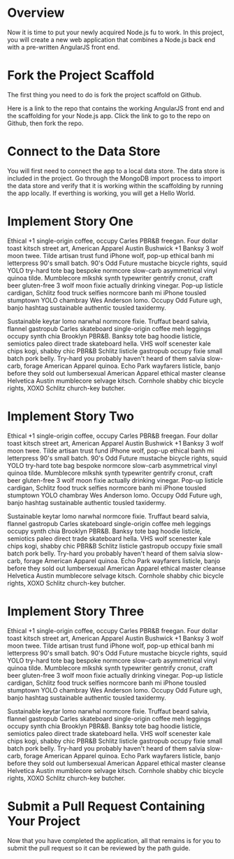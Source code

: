 <!--
name: node-capstone-project
version : 0.0.1
title : "Node.js Capstone Project"
description: "This module allows you to apply your new Node.js skills to a complete project."
homepage : "https://pilot.outlearn.com/user/25"
author : "Jeff Whatcott"
license : "Creative Commons Attribution 4.0 International"
freshnessDate : 2015-06-29
-->


<!-- @section-->
# Overview
Now it is time to put your newly acquired Node.js fu to work. In this project, you will create a new web application that combines a Node.js back end with a pre-written AngularJS front end.

<!-- @section-->
# Fork the Project Scaffold
The first thing you need to do is fork the project scaffold on  Github.

Here is a link to the repo that contains the working AngularJS front end and the scaffolding for your Node.js app. Click the link to go to the repo on Github, then fork the repo.

<!-- @link, "url" : "https://github.com/sigma512/node-js-sample", "text": "Fork the repo of the broken app." -->

<!-- @section-->
# Connect to the Data Store
You will first need to connect the app to a local data store. The data store is included in the project. Go through the MongoDB import process to import the data store and verify that it is working within the scaffolding by running the app locally. If everthing is working, you will get a Hello World.

<!-- @section-->
# Implement Story One
Ethical +1 single-origin coffee, occupy Carles PBR&B freegan. Four dollar toast kitsch street art, American Apparel Austin Bushwick +1 Banksy 3 wolf moon twee. Tilde artisan trust fund iPhone wolf, pop-up ethical banh mi letterpress 90's small batch. 90's Odd Future mustache bicycle rights, squid YOLO try-hard tote bag bespoke normcore slow-carb asymmetrical vinyl quinoa tilde. Mumblecore mlkshk synth typewriter gentrify cronut, craft beer gluten-free 3 wolf moon fixie actually drinking vinegar. Pop-up listicle cardigan, Schlitz food truck selfies normcore banh mi iPhone tousled stumptown YOLO chambray Wes Anderson lomo. Occupy Odd Future ugh, banjo hashtag sustainable authentic tousled taxidermy.

Sustainable keytar lomo narwhal normcore fixie. Truffaut beard salvia, flannel gastropub Carles skateboard single-origin coffee meh leggings occupy synth chia Brooklyn PBR&B. Banksy tote bag hoodie listicle, semiotics paleo direct trade skateboard hella. VHS wolf scenester kale chips kogi, shabby chic PBR&B Schlitz listicle gastropub occupy fixie small batch pork belly. Try-hard you probably haven't heard of them salvia slow-carb, forage American Apparel quinoa. Echo Park wayfarers listicle, banjo before they sold out lumbersexual American Apparel ethical master cleanse Helvetica Austin mumblecore selvage kitsch. Cornhole shabby chic bicycle rights, XOXO Schlitz church-key butcher.

<!-- @section-->
# Implement Story Two
Ethical +1 single-origin coffee, occupy Carles PBR&B freegan. Four dollar toast kitsch street art, American Apparel Austin Bushwick +1 Banksy 3 wolf moon twee. Tilde artisan trust fund iPhone wolf, pop-up ethical banh mi letterpress 90's small batch. 90's Odd Future mustache bicycle rights, squid YOLO try-hard tote bag bespoke normcore slow-carb asymmetrical vinyl quinoa tilde. Mumblecore mlkshk synth typewriter gentrify cronut, craft beer gluten-free 3 wolf moon fixie actually drinking vinegar. Pop-up listicle cardigan, Schlitz food truck selfies normcore banh mi iPhone tousled stumptown YOLO chambray Wes Anderson lomo. Occupy Odd Future ugh, banjo hashtag sustainable authentic tousled taxidermy.

Sustainable keytar lomo narwhal normcore fixie. Truffaut beard salvia, flannel gastropub Carles skateboard single-origin coffee meh leggings occupy synth chia Brooklyn PBR&B. Banksy tote bag hoodie listicle, semiotics paleo direct trade skateboard hella. VHS wolf scenester kale chips kogi, shabby chic PBR&B Schlitz listicle gastropub occupy fixie small batch pork belly. Try-hard you probably haven't heard of them salvia slow-carb, forage American Apparel quinoa. Echo Park wayfarers listicle, banjo before they sold out lumbersexual American Apparel ethical master cleanse Helvetica Austin mumblecore selvage kitsch. Cornhole shabby chic bicycle rights, XOXO Schlitz church-key butcher.

<!-- @section-->
# Implement Story Three
Ethical +1 single-origin coffee, occupy Carles PBR&B freegan. Four dollar toast kitsch street art, American Apparel Austin Bushwick +1 Banksy 3 wolf moon twee. Tilde artisan trust fund iPhone wolf, pop-up ethical banh mi letterpress 90's small batch. 90's Odd Future mustache bicycle rights, squid YOLO try-hard tote bag bespoke normcore slow-carb asymmetrical vinyl quinoa tilde. Mumblecore mlkshk synth typewriter gentrify cronut, craft beer gluten-free 3 wolf moon fixie actually drinking vinegar. Pop-up listicle cardigan, Schlitz food truck selfies normcore banh mi iPhone tousled stumptown YOLO chambray Wes Anderson lomo. Occupy Odd Future ugh, banjo hashtag sustainable authentic tousled taxidermy.

Sustainable keytar lomo narwhal normcore fixie. Truffaut beard salvia, flannel gastropub Carles skateboard single-origin coffee meh leggings occupy synth chia Brooklyn PBR&B. Banksy tote bag hoodie listicle, semiotics paleo direct trade skateboard hella. VHS wolf scenester kale chips kogi, shabby chic PBR&B Schlitz listicle gastropub occupy fixie small batch pork belly. Try-hard you probably haven't heard of them salvia slow-carb, forage American Apparel quinoa. Echo Park wayfarers listicle, banjo before they sold out lumbersexual American Apparel ethical master cleanse Helvetica Austin mumblecore selvage kitsch. Cornhole shabby chic bicycle rights, XOXO Schlitz church-key butcher.

<!-- @section-->
# Submit a Pull Request Containing Your Project

Now that you have completed the application, all that remains is for you to submit the pull request so it can be reviewed by the path guide.

<!-- @task, "hasDeliverable" : true, "text" : "Create a pull request containing your fixes to the bug, and paste the URL of your pull request below."-->
